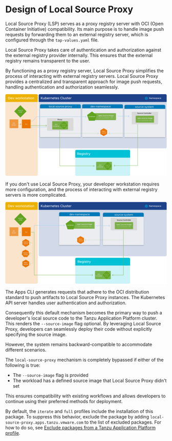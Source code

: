 # Design of Local Source Proxy

Local Source Proxy (LSP) serves as a proxy registry server with OCI (Open Container Initiative)
compatibility. Its main purpose is to handle image push requests by forwarding them to an external
registry server, which is configured through the `tap-values.yaml` file.

Local Source Proxy takes care of authentication and authorization against the external registry
provider internally. This ensures that the external registry remains transparent to the user.

By functioning as a proxy registry server, Local Source Proxy simplifies the process of
interacting with external registry servers. Local Source Proxy provides a centralized and transparent
approach for image push requests, handling authentication and authorization seamlessly.

![Box-and-line diagram showing the relationship between an external registry, a developer workstation, and a Kubernetes cluster with Local Source Proxy.](images/lsp-design.png)

If you don't use Local Source Proxy, your developer workstation requires more configuration, and the
process of interacting with external registry servers is more complicated.

![Box-and-line diagram showing the relationship of an external registry, a developer workstation, and a Kubernetes cluster without Local Source Proxy.](images/without-lsp-design.png)

The Apps CLI generates requests that adhere to the OCI distribution standard to push artifacts to
Local Source Proxy instances. The Kubernetes API server handles user authentication and authorization.

Consequently this default mechanism becomes the primary way to push a developer's local source code
to the Tanzu Application Platform cluster. This renders the `--source-image` flag optional.
By leveraging Local Source Proxy, developers can seamlessly deploy their code without explicitly
specifying the source image.

However, the system remains backward-compatible to accommodate different scenarios.

The `local-source-proxy` mechanism is completely bypassed if either of the following is true:

- The `--source-image` flag is provided
- The workload has a defined source image that Local Source Proxy didn't set

This ensures compatibility with existing workflows and allows developers to continue using their
preferred methods for deployment.

By default, the `iterate` and `full` profiles include the installation of this package.
To suppress this behavior, exclude the package by adding `local-source-proxy.apps.tanzu.vmware.com`
to the list of excluded packages.
For how to do so, see
[Exclude packages from a Tanzu Application Platform profile](../install-online/profile.hbs.md#exclude-packages).